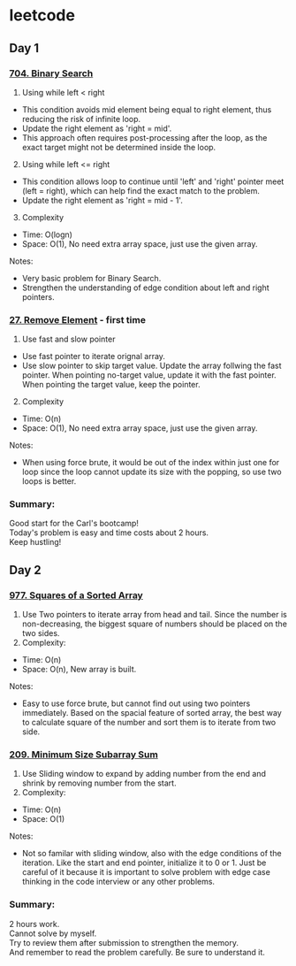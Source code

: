 # leetcode
## Day 1
### [704. Binary Search](https://leetcode.com/problems/binary-search/description/)
1. Using while left < right
- This condition avoids mid element being equal to right element, thus reducing the risk of infinite loop.
- Update the right element as 'right = mid'.
- This approach often requires post-processing after the loop, as the exact target might not be determined inside the loop.
2. Using while left <= right
- This condition allows loop to continue until 'left' and 'right' pointer meet (left = right), which can help find the exact match to the problem.
- Update the right element as 'right = mid - 1'.  

3. Complexity
- Time: O(logn)
- Space: O(1), No need extra array space, just use the given array.

Notes:  
- Very basic problem for Binary Search.   
- Strengthen the understanding of edge condition about left and right pointers.

### [27. Remove Element](https://leetcode.com/problems/remove-element/description/) - first time
1. Use fast and slow pointer
- Use fast pointer to iterate orignal array.
- Use slow pointer to skip target value. Update the array follwing the fast pointer. When pointing no-target value, update it with the fast pointer.  When pointing the target value, keep the pointer.
2. Complexity
- Time: O(n)
- Space: O(1), No need extra array space, just use the given array.  

Notes:
- When using force brute, it would be out of the index within just one for loop since the loop cannot update its size with the popping, so use two loops is better.  

### Summary:
Good start for the Carl's bootcamp!  
Today's problem is easy and time costs about 2 hours.  
Keep hustling!

## Day 2
### [977. Squares of a Sorted Array](https://leetcode.com/problems/squares-of-a-sorted-array/description/)
1. Use Two pointers to iterate array from head and tail. Since the number is non-decreasing, the biggest square of numbers should be placed on the two sides.
2. Complexity:
- Time: O(n)
- Space: O(n), New array is built.

Notes:
- Easy to use force brute, but cannot find out using two pointers immediately. Based on the spacial feature of sorted array, the best way to calculate square of the number and sort them is to iterate from two side.

### [209. Minimum Size Subarray Sum](https://leetcode.com/problems/minimum-size-subarray-sum/description/)
1. Use Sliding window to expand by adding number from the end and shrink by removing number from the start.
2. Complexity:
- Time: O(n)
- Space: O(1)

Notes:
- Not so familar with sliding window, also with the edge conditions of the iteration. Like the start and end pointer, initialize it to 0 or 1. Just be careful of it because it is important to solve problem with edge case thinking in the code interview or any other problems.

### Summary:
2 hours work.  
Cannot solve by myself.  
Try to review them after submission to strengthen the memory.  
And remember to read the problem carefully. Be sure to understand it.
